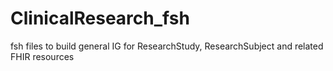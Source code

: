 # ClinicalResearch_fsh
fsh files to build general IG for ResearchStudy, ResearchSubject and related FHIR resources
